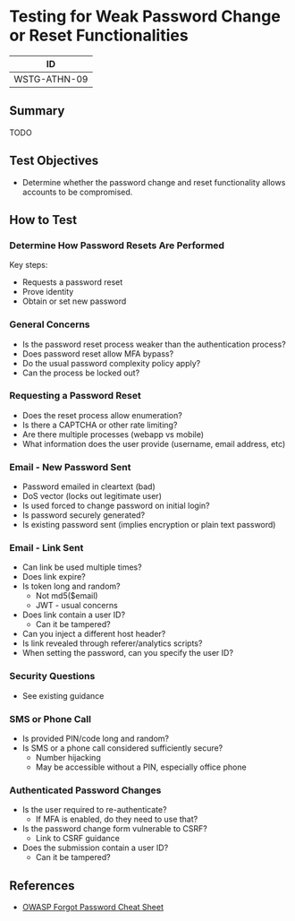 # Testing for Weak Password Change or Reset Functionalities

|ID          |
|------------|
|WSTG-ATHN-09|

## Summary

TODO

## Test Objectives

- Determine whether the password change and reset functionality allows accounts to be compromised.

## How to Test

### Determine How Password Resets Are Performed

Key steps:

- Requests a password reset
- Prove identity
- Obtain or set new password

### General Concerns

- Is the password reset process weaker than the authentication process?
- Does password reset allow MFA bypass?
- Do the usual password complexity policy apply?
- Can the process be locked out?

### Requesting a Password Reset

- Does the reset process allow enumeration?
- Is there a CAPTCHA or other rate limiting?
- Are there multiple processes (webapp vs mobile)
- What information does the user provide (username, email address, etc)

### Email - New Password Sent

- Password emailed in cleartext (bad)
- DoS vector (locks out legitimate user)
- Is used forced to change password on initial login?
- Is password securely generated?
- Is existing password sent (implies encryption or plain text password)

### Email - Link Sent

- Can link be used multiple times?
- Does link expire?
- Is token long and random?
    - Not md5($email)
    - JWT - usual concerns
- Does link contain a user ID?
    - Can it be tampered?
- Can you inject a different host header?
- Is link revealed through referer/analytics scripts?
- When setting the password, can you specify the user ID?

### Security Questions

- See existing guidance

### SMS or Phone Call

- Is provided PIN/code long and random?
- Is SMS or a phone call considered sufficiently secure?
    - Number hijacking
    - May be accessible without a PIN, especially office phone

### Authenticated Password Changes

- Is the user required to re-authenticate?
    - If MFA is enabled, do they need to use that?
- Is the password change form vulnerable to CSRF?
    - Link to CSRF guidance
- Does the submission contain a user ID?
    - Can it be tampered?

## References

- [OWASP Forgot Password Cheat Sheet](https://cheatsheetseries.owasp.org/cheatsheets/Forgot_Password_Cheat_Sheet.html)
